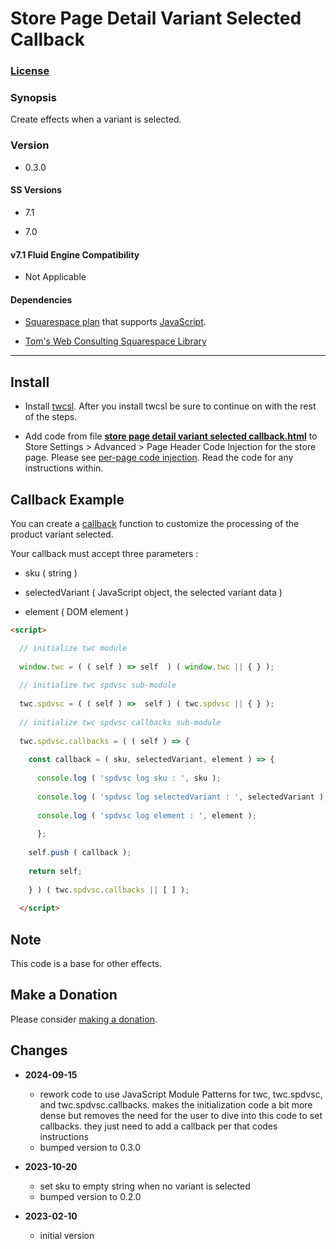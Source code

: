 # Store Page Detail Variant Selected Callback

### [License][1]

### Synopsis

Create effects when a variant is selected.

### Version

  * 0.3.0

#### SS Versions

  * 7.1
  
  * 7.0

#### v7.1 Fluid Engine Compatibility

  * Not Applicable

#### Dependencies

  * [Squarespace plan][2] that supports [JavaScript][3].
  
  * [Tom's Web Consulting Squarespace Library][4]

---

## Install

* Install [twcsl][5]. After you install twcsl be sure to continue on with the
  rest of the steps.
  
* Add code from file **[store page detail variant selected callback.html][6]**
  to Store Settings > Advanced > Page Header Code Injection for the store page.
  Please see [per-page code injection][7]. Read the code for any instructions
  within.

## Callback Example

You can create a [callback][8] function to customize the processing of the
product variant selected.

Your callback must accept three parameters :

  * sku ( string )
  
  * selectedVariant ( JavaScript object, the selected variant data )
  
  * element ( DOM element )
  
```html
<script>

  // initialize twc module
  
  window.twc = ( ( self ) => self  ) ( window.twc || { } );
  
  // initialize twc spdvsc sub-module
  
  twc.spdvsc = ( ( self ) =>  self ) ( twc.spdvsc || { } );
  
  // initialize twc spdvsc callbacks sub-module
  
  twc.spdvsc.callbacks = ( ( self ) => {
  
    const callback = ( sku, selectedVariant, element ) => {
    
      console.log ( 'spdvsc log sku : ', sku );
      
      console.log ( 'spdvsc log selectedVariant : ', selectedVariant );
      
      console.log ( 'spdvsc log element : ', element );
      
      };
      
    self.push ( callback );
    
    return self;
    
    } ) ( twc.spdvsc.callbacks || [ ] );
    
  </script>

```

## Note

This code is a base for other effects.

## Make a Donation

Please consider [making a donation][9].

## Changes

* **2024-09-15**

  * rework code to use JavaScript Module Patterns for twc, twc.spdvsc, and
    twc.spdvsc.callbacks. makes the initialization code a bit more dense but
    removes the need for the user to dive into this code to set callbacks. they
    just need to add a callback per that codes instructions
  * bumped version to 0.3.0
  
* **2023-10-20**

  * set sku to empty string when no variant is selected
  * bumped version to 0.2.0
  
* **2023-02-10**

  * initial version

[1]: https://github.com/tomsWebConsulting/twcsl/blob/main/LICENSE.txt#L1
[2]: https://www.squarespace.com/pricing
[3]: https://en.wikipedia.org/wiki/JavaScript
[4]: https://github.com/tomsWebConsulting/twcsl
[5]: https://github.com/tomsWebConsulting/twcsl#install-options
[6]: store%20page%20detail%20variant%20selected%20callback.html#L1
[7]: https://support.squarespace.com/hc/en-us/articles/205815908-Using-code-injection#toc-per-page-code-injection
[8]: https://en.wikipedia.org/wiki/Callback_(computer_programming)
[9]: https://github.com/tomsWebConsulting/twcsl#make-a-donation

